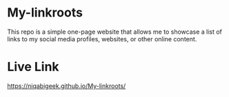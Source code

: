# My-linkroots
This repo is a simple one-page website that allows me to showcase a list of links to my social media profiles, websites, or other online content.

# Live Link
https://niqabigeek.github.io/My-linkroots/ 
